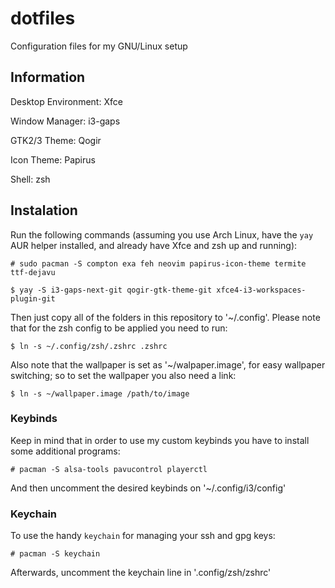 # dotfiles
Configuration files for my GNU/Linux setup

## Information

Desktop Environment: Xfce

Window Manager: i3-gaps

GTK2/3 Theme: Qogir

Icon Theme: Papirus

Shell: zsh

## Instalation

Run the following commands (assuming you use Arch Linux, have the `yay` AUR helper installed, and already have Xfce and zsh up and running):

  `# sudo pacman -S compton exa feh neovim papirus-icon-theme termite ttf-dejavu`

  `$ yay -S i3-gaps-next-git qogir-gtk-theme-git xfce4-i3-workspaces-plugin-git`

Then just copy all of the folders in this repository to '~/.config'. Please note that for the zsh config to be applied you need to run:

  `$ ln -s ~/.config/zsh/.zshrc .zshrc`

Also note that the wallpaper is set as '~/walpaper.image', for easy wallpaper switching; so to set the wallpaper you also need a link:

  `$ ln -s ~/wallpaper.image /path/to/image`

### Keybinds

Keep in mind that in order to use my custom keybinds you have to install some additional programs:

  `# pacman -S alsa-tools pavucontrol playerctl`

And then uncomment the desired keybinds on '~/.config/i3/config'

### Keychain

To use the handy `keychain` for managing your ssh and gpg keys:

  `# pacman -S keychain`

Afterwards, uncomment the keychain line in '.config/zsh/zshrc'


